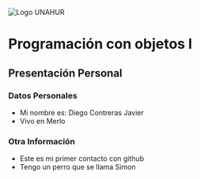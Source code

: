 ![Logo UNAHUR](./UNAHUR.png)

# Programación con objetos I
## Presentación Personal

### Datos Personales
- Mi nombre es: Diego Contreras Javier
- Vivo en Merlo


### Otra Información
- Este es mi primer contacto con github
- Tengo un perro que se llama Simon
